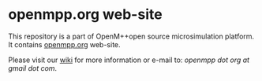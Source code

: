 # openmpp.org web-site

This repository is a part of OpenM++open source microsimulation platform.
It contains [openmpp.org](http://www.openmpp.org/) web-site.

Please visit our [wiki](https://github.com/openmpp/openmpp.github.io/wiki) for more information or e-mail to: _openmpp dot org at gmail dot com_.
